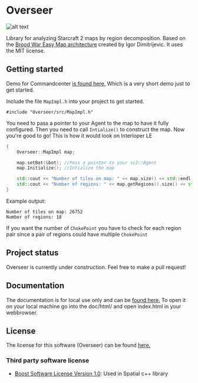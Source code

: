 # Overseer


![alt text][img1]

Library for analyzing Starcraft 2 maps by region decomposition. Based on the [Brood War Easy Map architecture][1] created by Igor Dimitrijevic. It uses the MIT license.

## Getting started

Demo for Commandcenter [is found here.][2] Which is a very short demo just to get started.

Include the file `MapImpl.h` into your project to get started.

`#include "Overseer/src/MapImpl.h"`

You need to pass a pointer to your Agent to the map to have it fully configured. Then you need to call `Intialize()` to construct the map.
Now you're good to go! This is how it would look on Interloper LE

```c++
{
	Overseer::MapImpl map;

	map.setBot(&bot); //Pass a pointer to your sc2::Agent
	map.Initialize(); //Intialize the map

	std::cout << "Number of tiles on map: " << map.size() << std::endl;
	std::cout << "Number of regions: " << map.getRegions().size() << std::endl;
}
```

Example output:

```
Number of tiles on map: 26752
Number of regions: 18
```

If you want the number of `ChokePoint` you have to check for each region pair since a pair of regions could have multiple `ChokePoint`

## Project status

Overseer is currently under construction. Feel free to make a pull request!

## Documentation

The documentation is for local use only and can be [found here.][3] To open it on your local machine go into the doc/html/ and open index.html in your webbrowser.

## License

The license for this software (Overseer) can be found [here.][4]

### Third party software license

* [Boost Software License Version 1.0](http://www.boost.org/LICENSE_1_0.txt): Used in Spatial c++ library

[1]: http://bwem.sourceforge.net/
[2]: https://github.com/pimmen89/Overseer/blob/master/demo/commandcenter.md
[3]: https://mejan.github.io
[4]: https://github.com/pimmen89/Overseer/blob/master/LICENSE.md
[img1]: http://images.ctrustnetwork.com/static_pages/gaming/starcraft/unit_images_white/starcraft.2.overseer.png "Image of overseer"